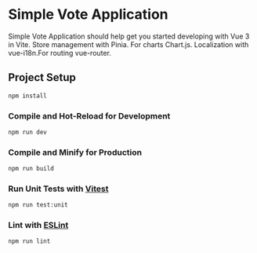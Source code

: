 # Simple Vote Application

Simple Vote Application should help get you started developing with Vue 3 in Vite.
Store management with Pinia. For charts Chart.js. Localization with vue-i18n.For routing vue-router.




## Project Setup

```sh
npm install
```

### Compile and Hot-Reload for Development

```sh
npm run dev
```

### Compile and Minify for Production

```sh
npm run build
```

### Run Unit Tests with [Vitest](https://vitest.dev/)

```sh
npm run test:unit
```

### Lint with [ESLint](https://eslint.org/)

```sh
npm run lint
```
